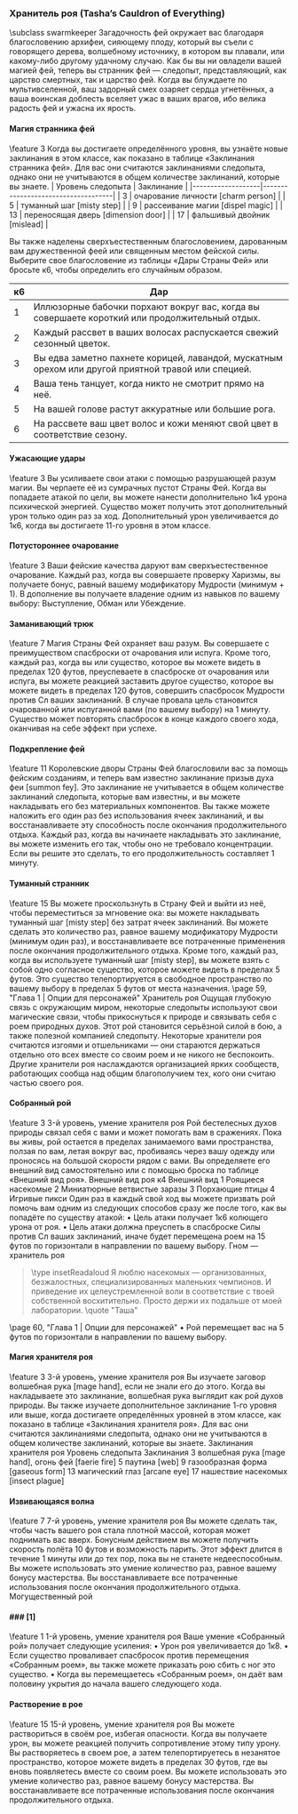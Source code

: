 ### Хранитель роя (Tasha’s Cauldron of Everything)
\subclass swarmkeeper Загадочность фей окружает вас благодаря благословению архифеи, сияющему плоду, который вы съели с говорящего дерева, волшебному источнику, в котором вы плавали, или какому-либо другому удачному случаю. Как бы вы ни овладели вашей магией фей, теперь вы странник фей — следопыт, представляющий, как царство смертных, так и царство фей. Когда вы блуждаете по мультивселенной, ваш задорный смех озаряет сердца угнетённых, а ваша воинская доблесть вселяет ужас в ваших врагов, ибо велика радость фей и ужасна их ярость.

#### Магия странника фей
\feature 3 Когда вы достигаете определённого уровня, вы узнаёте новые заклинания в этом классе, как показано в таблице «Заклинания странника фей». Для вас они считаются заклинаниями следопыта, однако они не учитываются в общем количестве заклинаний, которые вы знаете.
| Уровень следопыта | Заклинание                         |
|-------------------|------------------------------------|
| 3                 | очарование личности [charm person] |
| 5                 | туманный шаг [misty step]          |
| 9                 | рассеивание магии [dispel magic]   |
| 13                | переносящая дверь [dimension door] |
| 17                | фальшивый двойник [mislead]        |

Вы также наделены сверхъестественным благословением, дарованным вам дружественной феей или священным местом фейской силы. Выберите свое благословение из таблицы «Дары Страны Фей» или бросьте к6, чтобы определить его случайным образом.

| к6 | Дар                                                                                                 |
|----|-----------------------------------------------------------------------------------------------------|
| 1  | Иллюзорные бабочки порхают вокруг вас, когда вы совершаете короткий или продолжительный отдых.      |
| 2  | Каждый рассвет в ваших волосах распускается свежий сезонный цветок.                                 |
| 3  | Вы едва заметно пахнете корицей, лавандой, мускатным орехом или другой приятной травой или специей. |
| 4  | Ваша тень танцует, когда никто не смотрит прямо на неё.                                             |
| 5  | На вашей голове растут аккуратные или большие рога.                                                 |
| 6  | На рассвете ваш цвет волос и кожи меняют свой цвет в соответствие сезону.                           |

#### Ужасающие удары
\feature 3 Вы усиливаете свои атаки с помощью разрушающей разум магии. Вы черпаете её из сумрачных пустот Страны Фей. Когда вы попадаете атакой по цели, вы можете нанести дополнительно 1к4 урона психической энергией. Существо может получить этот дополнительный урон только один раз за ход.
Дополнительный урон увеличивается до 1к6, когда вы достигаете 11-го уровня в этом классе.

#### Потустороннее очарование
\feature 3 Ваши фейские качества даруют вам сверхъестественное очарование. Каждый раз, когда вы совершаете проверку Харизмы, вы получаете бонус, равный вашему модификатору Мудрости (минимум + 1).
В дополнение вы получаете владение одним из навыков по вашему выбору: Выступление, Обман или Убеждение.

#### Заманивающий трюк
\feature 7 Магия Страны Фей охраняет ваш разум. Вы совершаете с преимуществом спасброски от очарования или испуга.
Кроме того, каждый раз, когда вы или существо, которое вы можете видеть в пределах 120 футов, преуспеваете в спасброске от очарования или испуга, вы можете реакцией заставить другое существо, которое вы можете видеть в пределах 120 футов, совершить спасбросок Мудрости против Сл ваших заклинаний. В случае провала цель становится очарованной или испуганной вами (по вашему выбору) на 1 минуту. Существо может повторять спасбросок в конце каждого своего хода, оканчивая на себе эффект при успехе.

#### Подкрепление фей
\feature 11 Королевские дворы Страны Фей благословили вас за помощь фейским созданиям, и теперь вам известно заклинание призыв духа феи [summon fey]. Это заклинание не учитывается в общем количестве заклинаний следопыта, которые вам известны, и вы можете накладывать его без материальных компонентов. Вы также можете наложить его один раз без использования ячеек заклинаний, и вы восстанавливаете эту способность после окончания продолжительного отдыха.
Каждый раз, когда вы начинаете накладывать это заклинание, вы можете изменить его так, чтобы оно не требовало концентрации. Если вы решите это сделать, то его продолжительность составляет 1 минуту.

#### Туманный странник
\feature 15 Вы можете проскользнуть в Страну Фей и выйти из неё, чтобы переместиться за мгновение ока: вы можете накладывать туманный шаг [misty step] без затрат ячеек заклинаний. Вы можете сделать это количество раз, равное вашему модификатору Мудрости (минимум один раз), и восстанавливаете все потраченные применения после окончания продолжительного отдыха.
Кроме того, каждый раз, когда вы используете туманный шаг [misty step], вы можете взять с собой одно согласное существо, которое можете видеть в пределах 5 футов. Это существо телепортируется в свободное пространство по вашему выбору в пределах 5 футов от места назначения.
\page 59, "Глава 1 | Опции для персонажей"
Хранитель роя
Ощущая глубокую связь с окружающим миром, некоторые следопыты используют свои магические связи, чтобы прикоснуться к природе и связывать себя с роем природных духов. Этот рой становится серьёзной силой в бою, а также полезной компанией следопыту. Некоторые хранители роя считаются изгоями и отшельниками — они стараются держаться отдельно ото всех вместе со своим роем и не никого не беспокоить. Другие хранители роя наслаждаются организацией ярких сообществ, работающих сообща над общим благополучием тех, кого они считаю частью своего роя.
#### Собранный рой
\feature 3
3-й уровень, умение хранителя роя
Рой бестелесных духов природы связал себя с вами и может помогать вам в сражениях. Пока вы живы, рой остается в пределах занимаемого вами пространства, ползая по вам, летая вокруг вас, пробиваясь через вашу одежду или проносясь на большой скорости рядом с вами. Вы определяете его внешний вид самостоятельно или с помощью броска по таблице «Внешний вид роя».
Внешний вид роя к4 Внешний вид
1 Роящиеся насекомые
2 Миниатюрные ветвистые заразы
3 Порхающие птицы
4 Игривые пикси
Один раз в каждый свой ход вы можете призвать рой помочь вам одним из следующих способов сразу же после того, как вы попадёте по существу атакой:
• Цель атаки получает 1к6 колющего урона от роя.
• Цель атаки должна преуспеть в cпасброске
Силы против Сл ваших заклинаний, иначе будет перемещена роем на 15 футов по горизонтали в направлении по вашему выбору.
Гном — хранитель роя
> \type insetReadaloud
> Я люблю насекомых — организованных, безжалостных, специализированных маленьких чемпионов. И приведение их целеустремленной воли в соответствие с твоей собственной восхитительно. Просто держи их подальше от моей лаборатории.
> \quote "Таша"

\page 60, "Глава 1 | Опции для персонажей"
• Рой перемещает вас на 5 футов по горизонтали в направлении по вашему выбору.
#### Магия хранителя роя
\feature 3
3-й уровень, умение хранителя роя
Вы изучаете заговор волшебная рука [mage hand],
если не знали его до этого. Когда вы накладываете это заклинание, волшебная рука выглядит как рой духов природы.
Вы также изучаете дополнительное заклинание
1-го уровня или выше, когда достигаете определённых уровней в этом классе, как показано в таблице
«Заклинания хранителя роя». Для вас они считаются заклинаниями следопыта, однако они не учитываются в общем количестве заклинаний, которые вы знаете.
Заклинания хранителя роя
Уровень следопыта Заклинания
3 волшебная рука [mage hand], огонь фей
[faerie fire]
5 паутина [web]
9 газообразная форма [gaseous form]
13 магический глаз [arcane eye]
17 нашествие насекомых [insect plague]
#### Извивающаяся волна
\feature 7
7-й уровень, умение хранителя роя
Вы можете сделать так, чтобы часть вашего роя стала плотной массой, которая может поднимать вас вверх. Бонусным действием вы можете получить скорость полёта 10 футов и возможность парить. Этот эффект длится в течение 1 минуты или до тех пор, пока вы не станете недееспособным.
Вы можете использовать это умение количество раз, равное вашему бонусу мастерства. Вы восстанавливаете все потраченные использования после окончания продолжительного отдыха.
Могущественный рой

#### ### [1]
\feature 1
1-й уровень, умение хранителя роя
Ваше умение «Собранный рой» получает следующие усиления:
• Урон роя увеличивается до 1к8.
• Если существо проваливает спасбросок против перемещения «Собранным роем», вы также можете приказать рою сбить с ног это существо.
• Когда вы перемещаетесь «Собранным роем», он даёт вам половину укрытия до начала вашего следующего хода.
#### Растворение в рое
\feature 15
15-й уровень, умение хранителя роя
Вы можете раствориться в своём рое, избегая опасности. Когда вы получаете урон, вы можете реакцией получить сопротивление этому типу урону.
Вы растворяетесь в своем рое, а затем телепортируетесь в незанятое пространство, которое можете видеть в пределах 30 футов, где вы вновь появляетесь вместе со своим роем.
Вы можете использовать это умение количество раз, равное вашему бонусу мастерства. Вы восстанавливаете все потраченные использования после окончания продолжительного отдыха.
